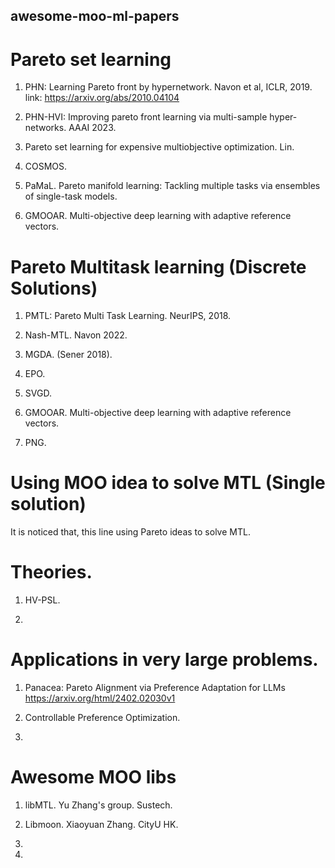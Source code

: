 ## awesome-moo-ml-papers

# Pareto set learning
1. PHN: Learning Pareto front by hypernetwork. Navon et al, ICLR, 2019.
link: https://arxiv.org/abs/2010.04104

3. PHN-HVI: Improving pareto front learning via multi-sample hyper-networks. AAAI 2023. 



4. Pareto set learning for expensive multiobjective optimization. Lin.

5. COSMOS. 

6. PaMaL. Pareto manifold learning: Tackling multiple tasks via ensembles of single-task models.

7. GMOOAR. Multi-objective deep learning with adaptive reference vectors. 


# Pareto Multitask learning (Discrete Solutions)
1. PMTL: Pareto Multi Task Learning. NeurIPS, 2018.

2.  Nash-MTL. Navon 2022.

3.  MGDA. (Sener 2018).

4.  EPO.

5. SVGD.

6. GMOOAR. Multi-objective deep learning with adaptive reference vectors. 

7. PNG. 



# Using MOO idea to solve MTL (Single solution)

It is noticed that, this line using Pareto ideas to solve MTL. 




# Theories. 

1. HV-PSL.

2. 


# Applications in very large problems. 
1. Panacea: Pareto Alignment via Preference Adaptation for LLMs
https://arxiv.org/html/2402.02030v1

2. Controllable Preference Optimization.

3. 


# Awesome MOO libs

1. libMTL. Yu Zhang's group. Sustech. 

2. Libmoon. Xiaoyuan Zhang. CityU HK.
3. 
4. 

 

